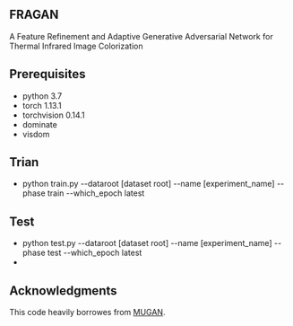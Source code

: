 ## FRAGAN
A Feature Refinement and Adaptive Generative Adversarial Network for Thermal Infrared Image Colorization          


## Prerequisites
- python 3.7
- torch 1.13.1
- torchvision 0.14.1
- dominate
- visdom

## Trian
- python train.py --dataroot [dataset root] --name [experiment_name] --phase train --which_epoch latest

## Test
- python test.py --dataroot [dataset root] --name [experiment_name] --phase test --which_epoch latest
- 
## Acknowledgments
This code heavily borrowes from [MUGAN](https://github.com/HangyingLiao/MUGAN).

